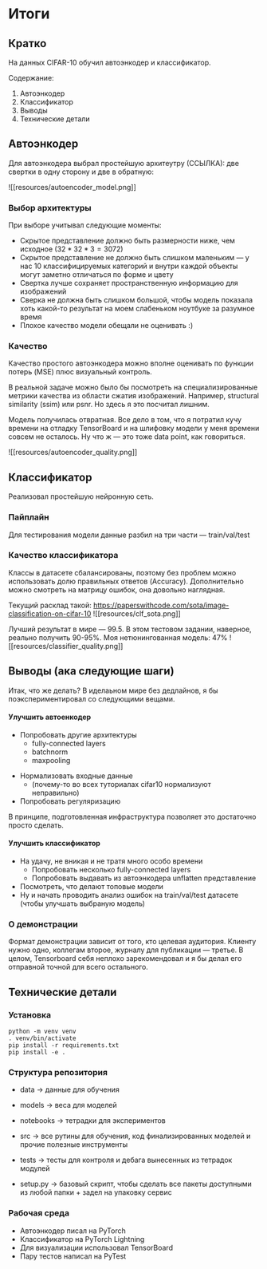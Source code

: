 # Итоги

## Кратко

На данных CIFAR-10 обучил автоэнкодер и классификатор. 

Содержание:
1. Автоэнкодер
2. Классификатор
3. Выводы
4. Технические детали


## Автоэнкодер
Для автоэнкодера выбрал простейшую архитеутру (ССЫЛКА): две свертки в одну сторону и две в обратную:

![[resources/autoencoder_model.png]]
  
### Выбор архитектуры
При выборе учитывал следующие моменты:
* Скрытое представление должно быть размерности ниже, чем исходное ($32*32*3 = 3072$)
* Скрытое представление не должно быть слишком маленьким — у нас 10 классифицируемых категорий и внутри каждой объекты могут заметно отличаться по форме и цвету
* Свертка лучше сохраняет пространственную информацию для изображений
* Сверка не должна быть слишком большой, чтобы модель показала хоть какой-то результат на моем слабеньком ноутбуке за разумное время
* Плохое качество модели обещали не оценивать :)

### Качество

Качество простого автоэнкодера можно вполне оценивать по функции потерь (MSE) плюс визуальный контроль. 

В реальной задаче можно было бы посмотреть на специализированные метрики качества из области сжатия изображений. Например, structural similarity (ssim) или psnr. Но здесь я это посчитал лишним.

Модель получилась отвратная. Все дело в том, что я потратил кучу времени на отладку TensorBoard и на шлифовку модели у меня времени совсем не осталось. Ну что ж — это тоже data point, как говориться.

![[resources/autoencoder_quality.png]]


## Классификатор

Реализовал простейшую нейронную сеть. 

### Пайплайн

Для тестирования модели данные разбил на три части — train/val/test

### Качество  классификатора

Классы в датасете сбалансированы, поэтому без проблем можно использовать долю правильных ответов (Accuracy). Дополнительно можно смотреть на матрицу ошибок, она довольно наглядная.

Текущий расклад такой: https://paperswithcode.com/sota/image-classification-on-cifar-10
![[resources/clf_sota.png]]

Лучший результат в мире — 99.5. 
В этом тестовом задании, наверное, реально получить 90-95%.
Моя нетюнингованная модель: 47%
![[resources/classifier_quality.png]]

## Выводы (ака следующие шаги)

Итак, что же делать? В иделаьном мире без дедлайнов, я бы поэкспериментировал со следующими вещами.

#### Улучшить автоенкодер

* Попробовать другие архитектуры
	* fully-connected layers
	* batchnorm
	* maxpooling
- Нормализовать входные данные
	- (почему-то во всех туториалах cifar10 нормализуют неправильно)
- Попробовать регуляризацию

В принципе, подготовленная инфраструктура позволяет это достаточно просто сделать.

#### Улучшить классификатор
- На удачу, не вникая и не тратя много особо времени
	- Попробовать несколько fully-connected layers
	- Попробовать выдавать из автоэнкодера unflatten представление
- Посмотреть, что делают топовые модели
- Ну и начать проводить анализ ошибок на train/val/test датасете (чтобы улучшать выбраную модель)


### О демонстрации

Формат демонстрации зависит от того, кто целевая аудитория. Клиенту нужно одно, коллегам второе, журналу для публикации — третье. В целом, Tensorboard себя неплохо зарекомендовал и я бы делал его отправной точной для всего остального.





## Технические детали

### Установка
```
python -m venv venv
. venv/bin/activate
pip install -r requirements.txt
pip install -e .
```

### Структура репозитория

* data → данные для обучения

* models → веса для моделей

* notebooks → тетрадки для экспериментов

* src → все рутины для обучения, код финализированных моделей и прочие полезные инструменты

* tests → тесты для контроля и дебага вынесенных из тетрадок модулей

* setup.py → базовый скрипт, чтобы сделать все пакеты доступными из любой папки + задел на упаковку сервис

### Рабочая среда

* Автоэнкодер писал на PyTorch
* Классификатор на PyTorch Lightning
* Для визуализации использовал TensorBoard
* Пару тестов написал на PyTest  

